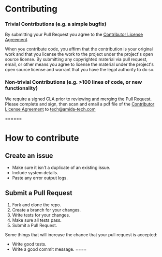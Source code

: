 
# Contributing

### Trivial Contributions (e.g. a simple bugfix)

By submitting your Pull Request you agree to the [Contributor License Agreement](./amida_CLA.pdf).

When you contribute code, you affirm that the contribution is your original work and that you license the work to the project under the project's open source license. By submitting any copyrighted material via pull request, email, or other means you agree to license the material under the project's open source license and warrant that you have the legal authority to do so.

### Non-trivial Contributions (e.g. >100 lines of code, or new functionality)

We require a signed CLA prior to reviewing and merging the Pull Request. Please complete and sign, then scan and email a pdf file of the [Contributor License Agreement](./amida_CLA.pdf) to tech@amida-tech.com

======


# How to contribute

## Create an issue
* Make sure it isn't a duplicate of an existing issue.
* Include system details.
* Paste any error output logs.


## Submit a Pull Request

1. Fork and clone the repo.
2. Create a branch for your changes.
3. Write tests for your changes.
4. Make sure all tests pass.
5. Submit a Pull Request.



Some things that will increase the chance that your pull request is accepted:

* Write good tests.
* Write a good commit message. 
====